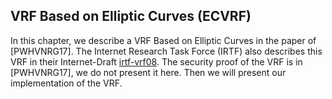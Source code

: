## VRF Based on Elliptic Curves (ECVRF)
In this chapter, we describe a VRF Based on Elliptic Curves in the paper of  [PWHVNRG17]. The Internet Research Task Force (IRTF) also describes this VRF in their Internet-Draft [irtf-vrf08](https://datatracker.ietf.org/doc/html/draft-irtf-cfrg-vrf-08). The security proof of the VRF is in [PWHVNRG17], we do not present it here. Then we will present our implementation of the VRF.